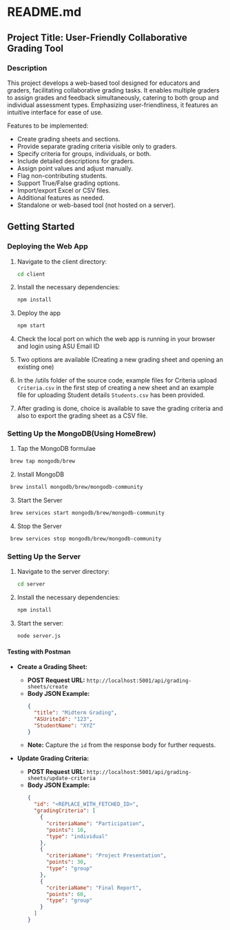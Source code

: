 # README.md

## Project Title: User-Friendly Collaborative Grading Tool

### Description
This project develops a web-based tool designed for educators and graders, facilitating collaborative grading tasks. It enables multiple graders to assign grades and feedback simultaneously, catering to both group and individual assessment types. Emphasizing user-friendliness, it features an intuitive interface for ease of use.

Features to be implemented:

- Create grading sheets and sections.
- Provide separate grading criteria visible only to graders.
- Specify criteria for groups, individuals, or both.
- Include detailed descriptions for graders.
- Assign point values and adjust manually.
- Flag non-contributing students.
- Support True/False grading options.
- Import/export Excel or CSV files.
- Additional features as needed.
- Standalone or web-based tool (not hosted on a server).

## Getting Started
### Deploying the Web App

1. Navigate to the client directory:
   ```bash
   cd client
   ```
2. Install the necessary dependencies:
   ```bash
   npm install
   ```
3. Deploy the app
   ```bash
   npm start
   ```
4. Check the local port on which the web app is running in your browser and login using ASU Email ID

5. Two options are available (Creating a new grading sheet and opening an existing one)

6. In the /utils folder of the source code, example files for Criteria upload ```Criteria.csv``` in the first step of creating a new sheet and an example file for uploading Student details ```Students.csv``` has been provided. 
 
7. After grading is done, choice is available to save the grading criteria and also to export the grading sheet as a CSV file.

### Setting Up the MongoDB(Using HomeBrew)
1. Tap the MongoDB formulae
  ```bash
   brew tap mongodb/brew
   ```
2. Install MongoDB
  ```bash
   brew install mongodb/brew/mongodb-community
   ```
3. Start the Server
  ```bash
   brew services start mongodb/brew/mongodb-community
   ```
4. Stop the Server
  ```bash
   brew services stop mongodb/brew/mongodb-community
   ```

### Setting Up the Server

1. Navigate to the server directory:
   ```bash
   cd server
   ```
2. Install the necessary dependencies:
   ```bash
   npm install
   ```
3. Start the server:
   ```bash
   node server.js
   ```

#### Testing with Postman

- **Create a Grading Sheet:**

  - **POST Request URL:** `http://localhost:5001/api/grading-sheets/create`
  - **Body JSON Example:**
    ```json
    {
      "title": "Midterm Grading",
      "ASUriteId": "123",
      "StudentName": "XYZ"
    }
    ```
  - **Note:** Capture the `id` from the response body for further requests.

- **Update Grading Criteria:**

  - **POST Request URL:** `http://localhost:5001/api/grading-sheets/update-criteria`
  - **Body JSON Example:**
    ```json
    {
      "id": "<REPLACE_WITH_FETCHED_ID>",
      "gradingCriteria": [
        {
          "criteriaName": "Participation",
          "points": 10,
          "type": "individual"
        },
        {
          "criteriaName": "Project Presentation",
          "points": 30,
          "type": "group"
        },
        {
          "criteriaName": "Final Report",
          "points": 60,
          "type": "group"
        }
      ]
    }
    ```
